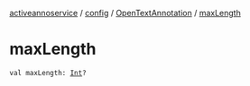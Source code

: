 [activeannoservice](../../index.md) / [config](../index.md) / [OpenTextAnnotation](index.md) / [maxLength](./max-length.md)

# maxLength

`val maxLength: `[`Int`](https://kotlinlang.org/api/latest/jvm/stdlib/kotlin/-int/index.html)`?`